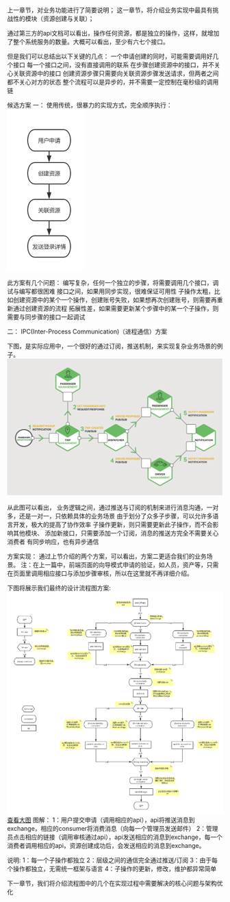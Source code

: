 
上一章节，对业务功能进行了简要说明；
这一章节，将介绍业务实现中最具有挑战性的模块（资源创建与关联）；

通过第三方的api文档可以看出，操作任何资源，都是独立的操作，这样，就增加了整个系统服务的数量。大概可以看出，至少有六七个接口。

但是我们可以总结出以下关键的几点：
一个申请创建的同时，可能需要调用好几个接口
每一个接口之间，没有直接调用的联系
在步骤创建资源中的接口，并不关心关联资源中的接口
创建资源步骤只需要向关联资源步骤发送请求，但两者之间都不关心对方的状态
整个流程可以是异步的，并不需要一定控制在毫秒级的调用链

候选方案
一：
使用传统，很暴力的实现方式，完全顺序执行：
![bhapp-seq-flow](bhapp-seq-flow.jpg)

此方案有几个问题：
编写复杂，任何一个独立的步骤，将需要调用几个接口，调试与编写都很困难
接口之间，如果用同步实现，很难保证可用性
子操作太粗，比如创建资源中的某个一个操作，创建账号失败，如果想再次创建账号，则需要再重新通过创建资源的流程
拓展性差，如果需要更新某个步骤中的某一个子操作，则需要与同步骤的接口一起调试

二：
IPC(Inter-Process Communication)（进程通信）方案

下图，是实际应用中，一个很好的通过订阅，推送机制，来实现复杂业务场景的例子。
![ipc](ipc.png)

从此图可以看出，
业务逻辑之间，通过推送与订阅的机制来进行消息沟通，一对多，还是一对一，只依赖具体的业务场景
由于划分了众多子步骤，可以允许多语言开发，极大的提高了协作效率
子操作更新，则只需要更新此子操作，而不会影响其他模块、
添加新接口，只需要添加一个订阅，消息的推送方完全不需要关心消费者
有同步响应，也有异步通信

方案实现：
通过上节介绍的两个方案，可以看出，方案二更适合我们的业务场景。
注：在上一篇中，前端页面的向导模式申请的验证，如人员，资产等，只需在页面里调用相应接口与添加步骤审核，所以在这里就不再详细介绍。

下图将展示我们最终的设计流程图方案:
![bhapp-mq-flow](bhapp-mq-flow.jpg)
[查看大图](https://www.processon.com/view/link/5c492dbfe4b056ae29fb2676)
图解：
1：用户提交申请（调用相应的api），api将推送消息到exchange，相应的consumer将消费消息（向每一个管理员发送邮件）
2：管理员点击相应的链接（调用审核通过api），api发送相应的消息到exchange，每一个消费者调用相应的api，资源创建成功后，会发送相应的消息到exchange。

说明:
1：每一个子操作都独立
2：层级之间的通信完全通过推送/订阅
3：由于每个操作都独立，无需统一框架与语言
4：子操作的更新，修改，维护都异常简单

下一章节，我们将介绍流程图中的几个在实现过程中需要解决的核心问题与架构优化
